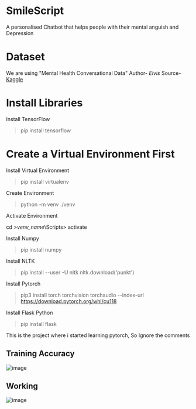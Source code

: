 # SmileScript
A personalised Chatbot that helps people with their mental anguish and Depression

# Dataset
We are using "Mental Health Conversational Data" 
Author- *Elvis* 
Source- [Kaggle](https://www.kaggle.com/datasets/elvis23/mental-health-conversational-data)

# Install Libraries
Install TensorFlow
>pip install tensorflow

# Create a Virtual Environment First 
Install Virtual Environment
>pip install virtualenv
>
Create Environment
>python -m venv ./venv
>
Activate Environment

cd >*venv_name*\Scripts> activate

Install Numpy
>pip install numpy
>
Install NLTK
>pip install --user -U nltk
>nltk.download('punkt')
>
Install Pytorch
>pip3 install torch torchvision torchaudio --index-url https://download.pytorch.org/whl/cu118

>
Install Flask Python
>pip install flask 


This is the project where i started learning pytorch, So Ignore the comments


## Training Accuracy


![image](https://github.com/user-attachments/assets/846891b8-7913-4f41-8dd3-ef98c43f2daa)


## Working
![image](https://github.com/user-attachments/assets/1ed4cee1-73dd-4fe7-9b68-be492a806ff0)

